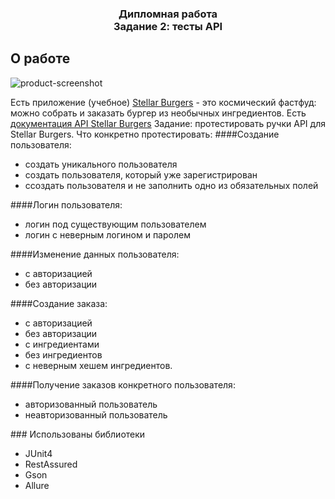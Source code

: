 
  <h3 align="center">Дипломная работа <br> Задание 2: тесты API</h3>

## О работе

![product-screenshot](https://i.ibb.co/PNpSXrv/Stellar-1.png)

Есть приложение (учебное) <a href="https://stellarburgers.nomoreparties.site/">Stellar Burgers</a> - это космический фастфуд: можно собрать и заказать бургер из необычных ингредиентов.
Есть <a href="https://code.s3.yandex.net/qa-automation-engineer/java/cheatsheets/paid-track/diplom/api-documentation.pdf">документация API Stellar Burgers</a>
Задание: протестировать ручки API для Stellar Burgers.
Что конкретно протестировать:
####Создание пользователя:
  <ul>
    <li>создать уникального пользователя</li> 
    <li>создать пользователя, который уже зарегистрирован</li>
    <li>ссоздать пользователя и не заполнить одно из обязательных полей</li>
  </ul>
####Логин пользователя:
  <ul>
    <li>логин под существующим пользователем</li> 
    <li>логин с неверным логином и паролем</li> 
  </ul>
####Изменение данных пользователя:
  <ul>
    <li>с авторизацией</li> 
    <li>без авторизации</li>
  </ul>
####Создание заказа:
  <ul>
    <li>с авторизацией</li> 
    <li>без авторизации</li>
    <li>с ингредиентами</li>
    <li>без ингредиентов</li>
    <li>с неверным хешем ингредиентов.</li>
  </ul>
####Получение заказов конкретного пользователя:
  <ul>
    <li>авторизованный пользователь</li> 
    <li>неавторизованный пользователь</li>
  </ul>
### Использованы библиотеки
  <ul>
    <li>JUnit4</li> 
    <li>RestAssured</li>
    <li>Gson</li>
    <li>Allure</li>
  </ul>
